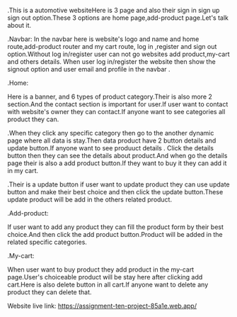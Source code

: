 .This is a automotive websiteHere is 3 page and also their sign in sign up sign out option.These 3 options are home page,add-product page.Let's talk about it.

.Navbar:
In the navbar here is website's logo and name and home route,add-product router and my cart route, log in ,register and sign out option.Without log in/register user can not go websites add product,my-cart and others details.
When user log in/register the website then show the signout option and user email and profile in the navbar .

.Home:

Here is a banner, and 6 types of product category.Their is also more 2 section.And the contact section is important for user.If user want to contact with website's owner they can contact.If anyone want to see categories all product they can.

.When they click any specific category then go to the another dynamic page where all data is stay.Then data product have 2 button details and update button.If anyone want to see produuct details . Click the details button then they can see the details about product.And when go the details page their is also a add product button.If they want to buy it they can add it in my cart.

.Their is a update button if user want to update product they can use update button and make their best choice and then click the update button.These update product will be add in the others related product.

.Add-product:

If user want to add any product they can fill the product form by their best choice.And then click the add product button.Product will be added in the related specific categories.

.My-cart:

When user want to buy product they add product in the my-cart page.User's choiceable product will be stay here after clicking add cart.Here is also delete button in all cart.If anyone want to delete any product they can delete that.

Website live link:
https://assignment-ten-project-85a1e.web.app/